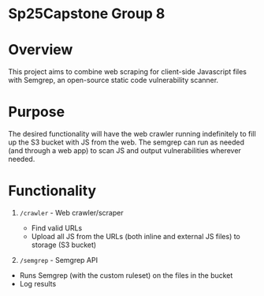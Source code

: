 # Sp25Capstone Group 8

# Overview
This project aims to combine web scraping for client-side Javascript files with Semgrep, an open-source static code vulnerability scanner.

# Purpose
The desired functionality will have the web crawler running indefinitely to fill up the S3 bucket with JS from the web.
The semgrep can run as needed (and through a web app) to scan JS and output vulnerabilities wherever needed.

# Functionality

1. `/crawler` - Web crawler/scraper
   - Find valid URLs
   - Upload all JS from the URLs (both inline and external JS files) to storage (S3 bucket)
  
3. `/semgrep` - Semgrep API
  - Runs Semgrep (with the custom ruleset) on the files in the bucket
  - Log results
